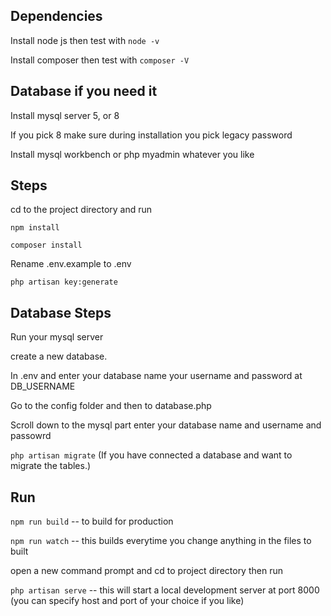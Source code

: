 
## Dependencies

Install node js then test with `node -v`

Install composer then test with `composer -V`

## Database if you need it

Install mysql server 5, or 8

If you pick 8 make sure during installation you pick legacy password

Install mysql workbench or php myadmin whatever you like

## Steps

cd to the project directory and run

`npm install`

`composer install`

Rename .env.example to .env

`php artisan key:generate`

## Database Steps

Run your mysql server

create a new database.

In .env and enter your database name your username and password at DB_USERNAME

Go to the config folder and then to database.php

Scroll down to the mysql part enter your database name and username and passowrd

`php artisan migrate` (If you have connected a database and want to migrate the tables.)

## Run

`npm run build` -- to build for production

`npm run watch` -- this builds everytime you change anything in the files to built

open a new command prompt and cd to project directory then run

`php artisan serve` -- this will start a local development server at port 8000 (you can specify host and port of your choice if you like)
